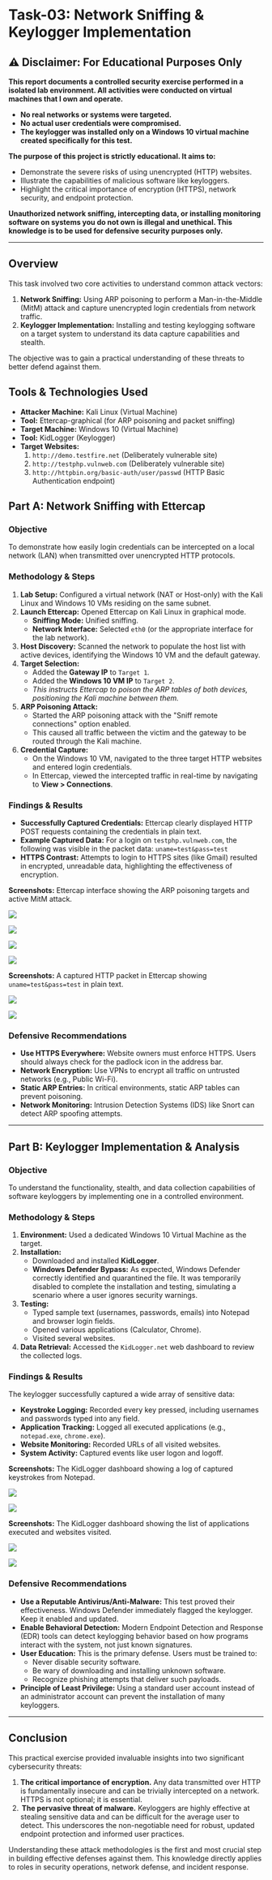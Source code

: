 # **Task-03: Network Sniffing & Keylogger Implementation**

## **⚠️ Disclaimer: For Educational Purposes Only**

**This report documents a controlled security exercise performed in a isolated lab environment. All activities were conducted on virtual machines that I own and operate.**
*   **No real networks or systems were targeted.**
*   **No actual user credentials were compromised.**
*   **The keylogger was installed only on a Windows 10 virtual machine created specifically for this test.**

**The purpose of this project is strictly educational. It aims to:**
*   Demonstrate the severe risks of using unencrypted (HTTP) websites.
*   Illustrate the capabilities of malicious software like keyloggers.
*   Highlight the critical importance of encryption (HTTPS), network security, and endpoint protection.

**Unauthorized network sniffing, intercepting data, or installing monitoring software on systems you do not own is illegal and unethical. This knowledge is to be used for defensive security purposes only.**

---

## **Overview**

This task involved two core activities to understand common attack vectors:
1.  **Network Sniffing:** Using ARP poisoning to perform a Man-in-the-Middle (MitM) attack and capture unencrypted login credentials from network traffic.
2.  **Keylogger Implementation:** Installing and testing keylogging software on a target system to understand its data capture capabilities and stealth.

The objective was to gain a practical understanding of these threats to better defend against them.

## **Tools & Technologies Used**

*   **Attacker Machine:** Kali Linux (Virtual Machine)
*   **Tool:** Ettercap-graphical (for ARP poisoning and packet sniffing)
*   **Target Machine:** Windows 10 (Virtual Machine)
*   **Tool:** KidLogger (Keylogger)
*   **Target Websites:**
    1.  `http://demo.testfire.net` (Deliberately vulnerable site)
    2.  `http://testphp.vulnweb.com` (Deliberately vulnerable site)
    3.  `http://httpbin.org/basic-auth/user/passwd` (HTTP Basic Authentication endpoint)

## **Part A: Network Sniffing with Ettercap**

### **Objective**
To demonstrate how easily login credentials can be intercepted on a local network (LAN) when transmitted over unencrypted HTTP protocols.

### **Methodology & Steps**

1.  **Lab Setup:** Configured a virtual network (NAT or Host-only) with the Kali Linux and Windows 10 VMs residing on the same subnet.
2.  **Launch Ettercap:** Opened Ettercap on Kali Linux in graphical mode.
    *   **Sniffing Mode:** Unified sniffing.
    *   **Network Interface:** Selected `eth0` (or the appropriate interface for the lab network).
3.  **Host Discovery:** Scanned the network to populate the host list with active devices, identifying the Windows 10 VM and the default gateway.
4.  **Target Selection:**
    *   Added the **Gateway IP** to `Target 1`.
    *   Added the **Windows 10 VM IP** to `Target 2`.
    *   *This instructs Ettercap to poison the ARP tables of both devices, positioning the Kali machine between them.*
5.  **ARP Poisoning Attack:**
    *   Started the ARP poisoning attack with the "Sniff remote connections" option enabled.
    *   This caused all traffic between the victim and the gateway to be routed through the Kali machine.
6.  **Credential Capture:**
    *   On the Windows 10 VM, navigated to the three target HTTP websites and entered login credentials.
    *   In Ettercap, viewed the intercepted traffic in real-time by navigating to **View > Connections**.

### **Findings & Results**

*   **Successfully Captured Credentials:** Ettercap clearly displayed HTTP POST requests containing the credentials in plain text.
*   **Example Captured Data:** For a login on `testphp.vulnweb.com`, the following was visible in the packet data:
    `uname=test&pass=test`
*   **HTTPS Contrast:** Attempts to login to HTTPS sites (like Gmail) resulted in encrypted, unreadable data, highlighting the effectiveness of encryption.

**Screenshots:** Ettercap interface showing the ARP poisoning targets and active MitM attack.

![](https://github.com/malaikatariq/MLSA-UET-Internship/blob/main/Cyber-Security/Week-03/assets/Ettercap3.png)

![](https://github.com/malaikatariq/MLSA-UET-Internship/blob/main/Cyber-Security/Week-03/assets/Ettercap1.png)

![](https://github.com/malaikatariq/MLSA-UET-Internship/blob/main/Cyber-Security/Week-03/assets/Ettercap2.png)

![](https://github.com/malaikatariq/MLSA-UET-Internship/blob/main/Cyber-Security/Week-03/assets/ARP.png)

**Screenshots:** A captured HTTP packet in Ettercap showing `uname=test&pass=test` in plain text.

![](https://github.com/malaikatariq/MLSA-UET-Internship/blob/main/Cyber-Security/Week-03/assets/Captured1.png)

![](https://github.com/malaikatariq/MLSA-UET-Internship/blob/main/Cyber-Security/Week-03/assets/Captured2.png)

### **Defensive Recommendations**

*   **Use HTTPS Everywhere:** Website owners must enforce HTTPS. Users should always check for the padlock icon in the address bar.
*   **Network Encryption:** Use VPNs to encrypt all traffic on untrusted networks (e.g., Public Wi-Fi).
*   **Static ARP Entries:** In critical environments, static ARP tables can prevent poisoning.
*   **Network Monitoring:** Intrusion Detection Systems (IDS) like Snort can detect ARP spoofing attempts.

---

## **Part B: Keylogger Implementation & Analysis**

### **Objective**
To understand the functionality, stealth, and data collection capabilities of software keyloggers by implementing one in a controlled environment.

### **Methodology & Steps**

1.  **Environment:** Used a dedicated Windows 10 Virtual Machine as the target.
2.  **Installation:**
    *   Downloaded and installed **KidLogger**.
    *   **Windows Defender Bypass:** As expected, Windows Defender correctly identified and quarantined the file. It was temporarily disabled to complete the installation and testing, simulating a scenario where a user ignores security warnings.
3.  **Testing:**
    *   Typed sample text (usernames, passwords, emails) into Notepad and browser login fields.
    *   Opened various applications (Calculator, Chrome).
    *   Visited several websites.
4.  **Data Retrieval:** Accessed the `KidLogger.net` web dashboard to review the collected logs.

### **Findings & Results**

The keylogger successfully captured a wide array of sensitive data:
*   **Keystroke Logging:** Recorded every key pressed, including usernames and passwords typed into any field.
*   **Application Tracking:** Logged all executed applications (e.g., `notepad.exe`, `chrome.exe`).
*   **Website Monitoring:** Recorded URLs of all visited websites.
*   **System Activity:** Captured events like user logon and logoff.

**Screenshots:** The KidLogger dashboard showing a log of captured keystrokes from Notepad.

![](https://github.com/malaikatariq/MLSA-UET-Internship/blob/main/Cyber-Security/Week-03/assets/Notepad.png)

![](https://github.com/malaikatariq/MLSA-UET-Internship/blob/main/Cyber-Security/Week-03/assets/Captured%20D1.png)

**Screenshots:** The KidLogger dashboard showing the list of applications executed and websites visited.

![](https://github.com/malaikatariq/MLSA-UET-Internship/blob/main/Cyber-Security/Week-03/assets/Captured%20D2.png)

![](https://github.com/malaikatariq/MLSA-UET-Internship/blob/main/Cyber-Security/Week-03/assets/Captured%20D3.png)

### **Defensive Recommendations**

*   **Use a Reputable Antivirus/Anti-Malware:** This test proved their effectiveness. Windows Defender immediately flagged the keylogger. Keep it enabled and updated.
*   **Enable Behavioral Detection:** Modern Endpoint Detection and Response (EDR) tools can detect keylogging behavior based on how programs interact with the system, not just known signatures.
*   **User Education:** This is the primary defense. Users must be trained to:
    *   Never disable security software.
    *   Be wary of downloading and installing unknown software.
    *   Recognize phishing attempts that deliver such payloads.
*   **Principle of Least Privilege:** Using a standard user account instead of an administrator account can prevent the installation of many keyloggers.

---

## **Conclusion**

This practical exercise provided invaluable insights into two significant cybersecurity threats:

1.  **The critical importance of encryption.** Any data transmitted over HTTP is fundamentally insecure and can be trivially intercepted on a network. HTTPS is not optional; it is essential.
2.   **The pervasive threat of malware.** Keyloggers are highly effective at stealing sensitive data and can be difficult for the average user to detect. This underscores the non-negotiable need for robust, updated endpoint protection and informed user practices.

Understanding these attack methodologies is the first and most crucial step in building effective defenses against them. This knowledge directly applies to roles in security operations, network defense, and incident response.

